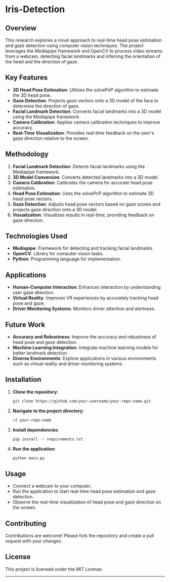 # Iris-Detection


## Overview

This research explores a novel approach to real-time head pose estimation and gaze detection using computer vision techniques. The project leverages the Mediapipe framework and OpenCV to process video streams from a webcam, detecting facial landmarks and inferring the orientation of the head and the direction of gaze. 

## Key Features

- **3D Head Pose Estimation**: Utilizes the solvePnP algorithm to estimate the 3D head pose.
- **Gaze Detection**: Projects gaze vectors onto a 3D model of the face to determine the direction of gaze.
- **Facial Landmark Detection**: Converts facial landmarks into a 3D model using the Mediapipe framework.
- **Camera Calibration**: Applies camera calibration techniques to improve accuracy.
- **Real-Time Visualization**: Provides real-time feedback on the user's gaze direction relative to the screen.

## Methodology

1. **Facial Landmark Detection**: Detects facial landmarks using the Mediapipe framework.
2. **3D Model Conversion**: Converts detected landmarks into a 3D model.
3. **Camera Calibration**: Calibrates the camera for accurate head pose estimation.
4. **Head Pose Estimation**: Uses the solvePnP algorithm to estimate 3D head pose vectors.
5. **Gaze Detection**: Adjusts head pose vectors based on gaze scores and projects gaze direction onto a 3D model.
6. **Visualization**: Visualizes results in real-time, providing feedback on gaze direction.

## Technologies Used

- **Mediapipe**: Framework for detecting and tracking facial landmarks.
- **OpenCV**: Library for computer vision tasks.
- **Python**: Programming language for implementation.

## Applications

- **Human-Computer Interaction**: Enhances interaction by understanding user gaze direction.
- **Virtual Reality**: Improves VR experiences by accurately tracking head pose and gaze.
- **Driver Monitoring Systems**: Monitors driver attention and alertness.

## Future Work

- **Accuracy and Robustness**: Improve the accuracy and robustness of head pose and gaze detection.
- **Machine Learning Integration**: Integrate machine learning models for better landmark detection.
- **Diverse Environments**: Explore applications in various environments such as virtual reality and driver monitoring systems.

## Installation

1. **Clone the repository**:
   ```sh
   git clone https://github.com/your-username/your-repo-name.git
   ```
2. **Navigate to the project directory**:
   ```sh
   cd your-repo-name
   ```
3. **Install dependencies**:
   ```sh
   pip install -r requirements.txt
   ```
4. **Run the application**:
   ```sh
   python main.py
   ```

## Usage

- Connect a webcam to your computer.
- Run the application to start real-time head pose estimation and gaze detection.
- Observe the real-time visualization of head pose and gaze direction on the screen.

## Contributing

Contributions are welcome! Please fork the repository and create a pull request with your changes.

## License

This project is licensed under the MIT License.

---
